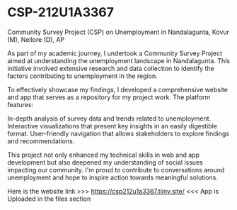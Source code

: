 # CSP-212U1A3367
Community Survey Project (CSP) on Unemployment in Nandalagunta, Kovur (M), Nellore (D), AP

As part of my academic journey, I undertook a Community Survey Project aimed at understanding the unemployment landscape in Nandalagunta. This initiative involved extensive research and data collection to identify the factors contributing to unemployment in the region.

To effectively showcase my findings, I developed a comprehensive website and app that serves as a repository for my project work. The platform features:

In-depth analysis of survey data and trends related to unemployment.
Interactive visualizations that present key insights in an easily digestible format.
User-friendly navigation that allows stakeholders to explore findings and recommendations.

This project not only enhanced my technical skills in web and app development but also deepened my understanding of social issues impacting our community. I'm proud to contribute to conversations around unemployment and hope to inspire action towards meaningful solutions.

Here is the website link >>> https://csp212u1a3367.tiiny.site/ <<<
App is Uploaded in the files section
